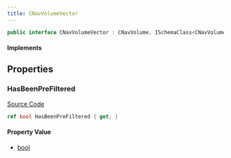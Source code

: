```yaml
---
title: CNavVolumeVector
---
```


```csharp
public interface CNavVolumeVector : CNavVolume, ISchemaClass<CNavVolume>, ISchemaClass<CNavVolumeVector>, ISchemaField, ISchemaClass, INativeHandle
```

#### Implements

## Properties

### HasBeenPreFiltered

[Source Code](https://github.com/swiftly-solution/swiftlys2/blob/main/managed/src/SwiftlyS2.Generated/Schemas/Interfaces/CNavVolumeVector.cs#L17)

```csharp
ref bool HasBeenPreFiltered { get; }
```

#### Property Value

- [bool](https://learn.microsoft.com/dotnet/api/system.boolean)

